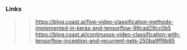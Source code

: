 ### Links
>> https://blog.coast.ai/five-video-classification-methods-implemented-in-keras-and-tensorflow-99cad29cc0b5  
>> https://blog.coast.ai/continuous-video-classification-with-tensorflow-inception-and-recurrent-nets-250ba9ff6b85  
